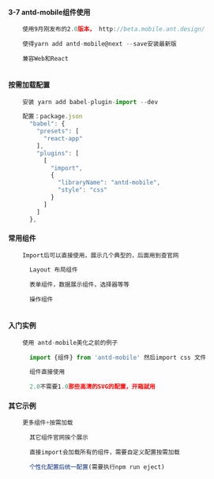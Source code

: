 #### 3-7 antd-mobile组件使用```jsx harmony    使用9月刚发布的2.0版本， http://beta.mobile.ant.design/        使得yarn add antd-mobile@next --save安装最新版        兼容Web和React    ```#### 按需加载配置```jsx harmony    安装 yarn add babel-plugin-import --dev        配置：package.json          "babel": {        "presets": [          "react-app"        ],        "plugins": [          [            "import",            {              "libraryName": "antd-mobile",              "style": "css"            }          ]        ]      },```#### 常用组件```jsx harmony    Import后可以直接使用，展示几个典型的，后面用到查官网            Layout 布局组件            表单组件，数据展示组件，选择器等等            操作组件      ```#### 入门实例```jsx harmony    使用 antd-mobile美化之前的例子            import {组件} from 'antd-mobile' 然后import css 文件            组件直接使用            2.0不需要1.0那些高清的SVG的配置，开箱就用```#### 其它示例```jsx harmony    更多组件+按需加载            其它组件官网挨个展示            直接import会加载所有的组件，需要自定义配置按需加载            个性化配置后统一配置(需要执行npm run eject)```